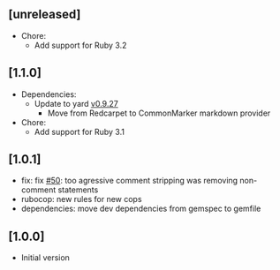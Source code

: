 ## [unreleased]

- Chore:
  - Add support for Ruby 3.2

## [1.1.0]

- Dependencies:
  - Update to yard [v0.9.27](https://github.com/lsegal/yard/releases/tag/v0.9.27)
    - Move from Redcarpet to CommonMarker markdown provider
- Chore:
  - Add support for Ruby 3.1

## [1.0.1]

- fix: fix [#50][#50]: too agressive comment stripping was removing non-comment statements
- rubocop: new rules for new cops
- dependencies: move dev dependencies from gemspec to gemfile

[#50]:https://github.com/noraj/vbsmin/issues/50

## [1.0.0]

- Initial version
